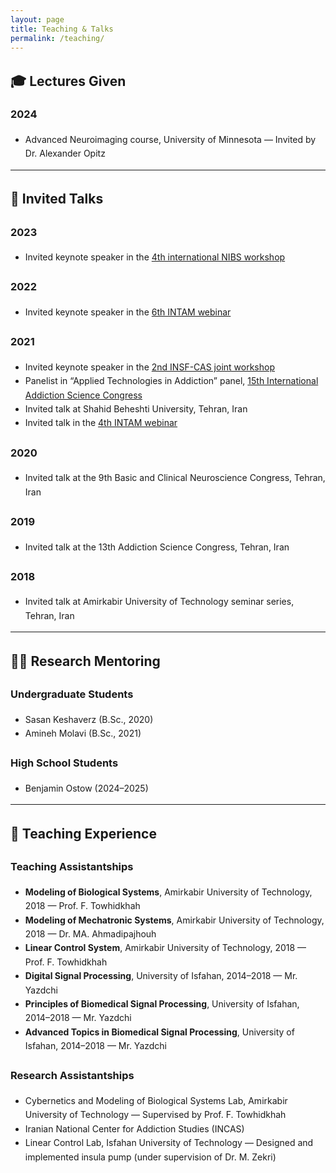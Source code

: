 ```yaml
---
layout: page
title: Teaching & Talks
permalink: /teaching/
---
```


<div style="font-size: 14px; line-height: 1.6;">

## 🎓 Lectures Given

### 2024
- Advanced Neuroimaging course, University of Minnesota — Invited by Dr. Alexander Opitz

---

## 🎤 Invited Talks

### 2023
- Invited keynote speaker in the [4th international NIBS workshop](https://nibs-workshop.umn.edu)

### 2022
- Invited keynote speaker in the [6th INTAM webinar](https://www.youtube.com/watch?v=F51mhoREk4o&t=40s)

### 2021
- Invited keynote speaker in the [2nd INSF-CAS joint workshop](https://www.youtube.com/watch?v=28LKYHtY7bA)
- Panelist in “Applied Technologies in Addiction” panel, [15th International Addiction Science Congress](https://www.youtube.com/watch?v=9Gav7XlIp6k)
- Invited talk at Shahid Beheshti University, Tehran, Iran 
- Invited talk in the [4th INTAM webinar](https://www.youtube.com/watch?v=PAvLOlXa4oI)

### 2020
- Invited talk at the 9th Basic and Clinical Neuroscience Congress, Tehran, Iran

### 2019
- Invited talk at the 13th Addiction Science Congress, Tehran, Iran

### 2018
- Invited talk at Amirkabir University of Technology seminar series, Tehran, Iran

---

## 🧑‍🔬 Research Mentoring

### Undergraduate Students
- Sasan Keshaverz (B.Sc., 2020)
- Amineh Molavi (B.Sc., 2021)

### High School Students
- Benjamin Ostow (2024–2025)

---

## 🧠 Teaching Experience

### Teaching Assistantships
- **Modeling of Biological Systems**, Amirkabir University of Technology, 2018 — Prof. F. Towhidkhah
- **Modeling of Mechatronic Systems**, Amirkabir University of Technology, 2018 — Dr. MA. Ahmadipajhouh
- **Linear Control System**, Amirkabir University of Technology, 2018 — Prof. F. Towhidkhah
- **Digital Signal Processing**, University of Isfahan, 2014–2018 — Mr. Yazdchi
- **Principles of Biomedical Signal Processing**, University of Isfahan, 2014–2018 — Mr. Yazdchi
- **Advanced Topics in Biomedical Signal Processing**, University of Isfahan, 2014–2018 — Mr. Yazdchi

### Research Assistantships
- Cybernetics and Modeling of Biological Systems Lab, Amirkabir University of Technology — Supervised by Prof. F. Towhidkhah
- Iranian National Center for Addiction Studies (INCAS)
- Linear Control Lab, Isfahan University of Technology — Designed and implemented insula pump (under supervision of Dr. M. Zekri)

</div>
